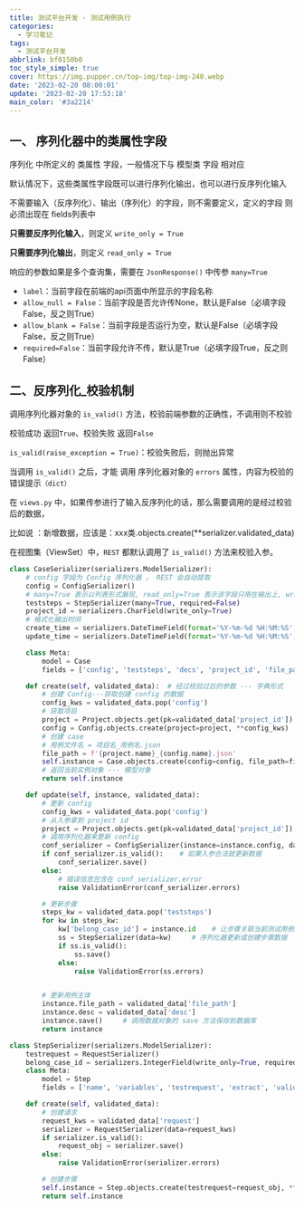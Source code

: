 ```yaml
---
title: 测试平台开发 - 测试用例执行
categories:
  - 学习笔记
tags:
  - 测试平台开发
abbrlink: bf0150b0
toc_style_simple: true
cover: https://img.pupper.cn/top-img/top-img-240.webp
date: '2023-02-20 08:00:01'
update: '2023-02-20 17:53:18'
main_color: '#3a2214'
---
```


## 一、 序列化器中的类属性字段

序列化 中所定义的 类属性 字段，一般情况下与 模型类 字段 相对应

默认情况下，这些类属性字段既可以进行序列化输出，也可以进行反序列化输入 

不需要输入（反序列化）、输出（序列化）的字段，则不需要定义，定义的字段 则必须出现在 fields列表中

**只需要反序列化输入**，则定义 `write_only = True`

**只需要序列化输出**，则定义 `read_only = True`

响应的参数如果是多个查询集，需要在 `JsonResponse()` 中传参 `many=True`

-   `label`：当前字段在前端的api页面中所显示的字段名称
-   `allow_null = False`：当前字段是否允许传None，默认是False（必填字段False，反之则True）
-   `allow_blank = False`：当前字段是否运行为空，默认是False（必填字段False，反之则True）
-   `required=False`：当前字段允许不传，默认是True（必填字段True，反之则False）  

## 二、反序列化_校验机制

调用序列化器对象的 `is_valid()` 方法，校验前端参数的正确性，不调用则不校验

校验成功 返回`True`、校验失败 返回`False`

`is_valid(raise_exception = True)`：校验失败后，则抛出异常

当调用 `is_valid()` 之后，才能 调用 序列化器对象的 `errors` 属性，内容为校验的错误提示`（dict）`

在 `views.py` 中，如果传参进行了输入反序列化的话，那么需要调用的是经过校验后的数据，

比如说 ：新增数据，应该是：xxx类.objects.create(**serializer.validated_data)

在视图集（ViewSet）中，`REST` 都默认调用了 `is_valid()` 方法来校验入参。  

```python
class CaseSerializer(serializers.ModelSerializer):
    # config 字段为 Config 序列化器 ， REST 会自动提取
    config = ConfigSerializer()
    # many=True 表示以列表形式展现, read_only=True 表示该字段只用在输出上, write_only=True 只用于输入
    teststeps = StepSerializer(many=True, required=False)
    project_id = serializers.CharField(write_only=True)
    # 格式化输出时间
    create_time = serializers.DateTimeField(format='%Y-%m-%d %H:%M:%S', read_only=True)
    update_time = serializers.DateTimeField(format='%Y-%m-%d %H:%M:%S', read_only=True)

    class Meta:
        model = Case
        fields = ['config', 'teststeps', 'decs', 'project_id', 'file_path', 'create_time', 'update_time']

    def create(self, validated_data):  # 经过校验过后的参数 --- 字典形式
        # 创建 Config---获取创建 config 的数据
        config_kws = validated_data.pop('config')
        # 获取项目
        project = Project.objects.get(pk=validated_data['project_id'])
        config = Config.objects.create(project=project, **config_kws)  # 注意关联 project
        # 创建 case
        # 用例文件名 = 项目名_用例名.json
        file_path = f'{project.name}_{config.name}.json'
        self.instance = Case.objects.create(config=config, file_path=file_path)
        # 返回当前实例对象 --- 模型对象
        return self.instance

    def update(self, instance, validated_data):
        # 更新 config
        config_kws = validated_data.pop('config')
        # 从入参拿到 project id
        project = Project.objects.get(pk=validated_data['project_id'])
        # 调用序列化器来更新 config
        conf_serializer = ConfigSerializer(instance=instance.config, data=config_kws)
        if conf_serializer.is_valid():    # 如果入参合法就更新数据
            conf_serializer.save()
        else:
            # 错误信息包含在 conf_serializer.error
            raise ValidationError(conf_serializer.errors)

        # 更新步骤
        steps_kw = validated_data.pop('teststeps')
        for kw in steps_kw:
            kw['belong_case_id'] = instance.id    # 让步骤关联当前测试用例
            ss = StepSerializer(data=kw)     # 序列化器更新或创建步骤数据
            if ss.is_valid():
                ss.save()
            else:
                raise ValidationError(ss.errors)


        # 更新用例主体
        instance.file_path = validated_data['file_path']
        instance.desc = validated_data['desc']
        instance.save()     # 调用数据对象的 save 方法保存到数据库
        return instance
```

```python
class StepSerializer(serializers.ModelSerializer):
    testrequest = RequestSerializer()
    belong_case_id = serializers.IntegerField(write_only=True, required=False)
    class Meta:
        model = Step
        fields = ['name', 'variables', 'testrequest', 'extract', 'validate', 'teardown_hooks', 'setup_hooks', 'belong_case_id']

    def create(self, validated_data):
        # 创建请求
        request_kws = validated_data['request']
        serializer = RequestSerializer(data=request_kws)
        if serializer.is_valid():
            request_obj = serializer.save()
        else:
            raise ValidationError(serializer.errors)

        # 创建步骤
        self.instance = Step.objects.create(testrequest=request_obj, **validated_data)   # 关联 request
        return self.instance
```

